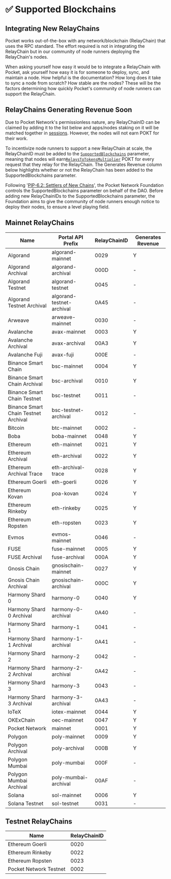 # ✅ Supported Blockchains

## Integrating New RelayChains

Pocket works out-of-the-box with any network/blockchain (RelayChain) that uses the RPC standard. The effort required is not in integrating the RelayChain but in our community of node runners deploying the RelayChain's nodes.

When asking yourself how easy it would be to integrate a RelayChain with Pocket, ask yourself how easy it is for someone to deploy, sync, and maintain a node. How helpful is the documentation? How long does it take to sync a node from scratch? How stable are the nodes? These will be the factors determining how quickly Pocket's community of node runners can support the RelayChain.

## RelayChains Generating Revenue Soon

Due to Pocket Network's permissionless nature, any RelayChainID can be claimed by adding it to the list below and apps/nodes staking on it will be matched together in [sessions](../../v0/protocol/servicing.md#sessions). However, the nodes will not earn POKT for their work.

To incentivize node runners to support a new RelayChain at scale, the RelayChainID must be added to the [`SupportedBlockchains`](protocol-parameters.md#supportedblockchains) parameter, meaning that nodes will earn[`RelaysToTokensMultiplier`](protocol-parameters.md#relaystotokensmultiplier) POKT for every request that they relay for the RelayChain. The Generates Revenue column below highlights whether or not the RelayChain has been added to the SupportedBlockchains parameter.

Following '[PIP-6.2: Settlers of New Chains](https://forum.pokt.network/t/pip-6-2-settlers-of-new-chains/1027)', the Pocket Network Foundation controls the SupportedBlockchains parameter on behalf of the DAO. Before adding new RelayChainIDs to the SupportedBlockchains parameter, the Foundation aims to give the community of node runners enough notice to deploy their nodes, to ensure a level playing field.

## Mainnet RelayChains

| Name                                 | Portal API Prefix         | RelayChainID | Generates Revenue |
| ------------------------------------ | ------------------------- | ------------ | ----------------- |
| Algorand                             | algorand-mainnet          | 0029         | Y                 |
| Algorand Archival                    | algorand-archival         | 000D         | -                 |
| Algorand Testnet                     | algorand-testnet          | 0045         | -                 |
| Algorand Testnet Archival            | algorand-testnet-archival | 0A45         | -                 |
| Arweave                              | arweave-mainnet           | 0030         | -                 |
| Avalanche                            | avax-mainnet              | 0003         | Y                 |
| Avalanche Archival                   | avax-archival             | 00A3         | Y                 |
| Avalanche Fuji                       | avax-fuji                 | 000E         | -                 |
| Binance Smart Chain                  | bsc-mainnet               | 0004         | Y                 |
| Binance Smart Chain Archival         | bsc-archival              | 0010         | Y                 |
| Binance Smart Chain Testnet          | bsc-testnet               | 0011         | -                 |
| Binance Smart Chain Testnet Archival | bsc-testnet-archival      | 0012         | -                 |
| Bitcoin                              | btc-mainnet               | 0002         | -                 |
| Boba                                 | boba-mainnet              | 0048         | Y                 |
| Ethereum                             | eth-mainnet               | 0021         | Y                 |
| Ethereum Archival                    | eth-archival              | 0022         | Y                 |
| Ethereum Archival Trace              | eth-archival-trace        | 0028         | Y                 |
| Ethereum Goerli                      | eth-goerli                | 0026         | Y                 |
| Ethereum Kovan                       | poa-kovan                 | 0024         | Y                 |
| Ethereum Rinkeby                     | eth-rinkeby               | 0025         | Y                 |
| Ethereum Ropsten                     | eth-ropsten               | 0023         | Y                 |
| Evmos                                | evmos-mainnet             | 0046         | -                 |
| FUSE                                 | fuse-mainnet              | 0005         | Y                 |
| FUSE Archival                        | fuse-archival             | 000A         | Y                 |
| Gnosis Chain                         | gnosischain-mainnet       | 0027         | Y                 |
| Gnosis Chain Archival                | gnosischain-archival      | 000C         | Y                 |
| Harmony Shard 0                      | harmony-0                 | 0040         | Y                 |
| Harmony Shard 0 Archival             | harmony-0-archival        | 0A40         | -                 |
| Harmony Shard 1                      | harmony-1                 | 0041         | -                 |
| Harmony Shard 1 Archival             | harmony-1-archival        | 0A41         | -                 |
| Harmony Shard 2                      | harmony-2                 | 0042         | -                 |
| Harmony Shard 2 Archival             | harmony-2-archival        | 0A42         | -                 |
| Harmony Shard 3                      | harmony-3                 | 0043         | -                 |
| Harmony Shard 3 Archival             | harmony-3-archival        | 0A43         | -                 |
| IoTeX                                | iotex-mainnet             | 0044         | Y                 |
| OKExChain                            | oec-mainnet               | 0047         | Y                 |
| Pocket Network                       | mainnet                   | 0001         | Y                 |
| Polygon                              | poly-mainnet              | 0009         | Y                 |
| Polygon Archival                     | poly-archival             | 000B         | Y                 |
| Polygon Mumbai                       | poly-mumbai               | 000F         | -                 |
| Polygon Mumbai Archival              | poly-mumbai-archival      | 00AF         | -                 |
| Solana                               | sol-mainnet               | 0006         | Y                 |
| Solana Testnet                       | sol-testnet               | 0031         | -                 |

## Testnet RelayChains

| Name                   | RelayChainID |
| ---------------------- | ------------ |
| Ethereum Goerli        | 0020         |
| Ethereum Rinkeby       | 0022         |
| Ethereum Ropsten       | 0023         |
| Pocket Network Testnet | 0002         |
